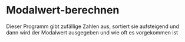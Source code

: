 # Modalwert-berechnen
Dieser Programm gibt zufällige Zahlen aus, sortiert sie aufsteigend und dann wird der Modalwert ausgegeben und wie oft es vorgekommen ist
